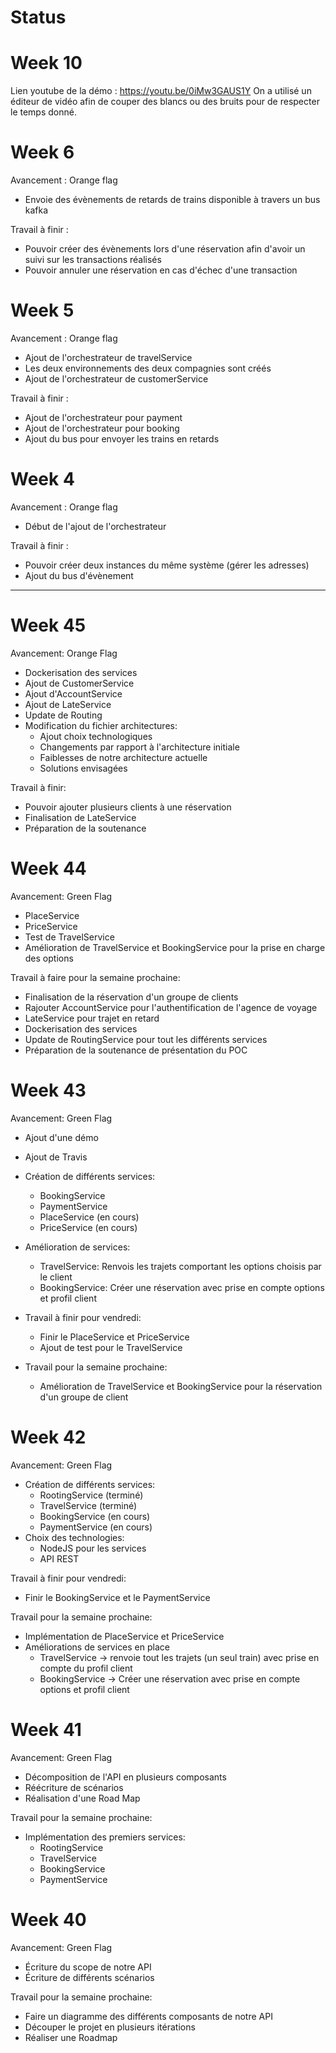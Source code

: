 # Status

# Week 10

Lien youtube de la démo : https://youtu.be/0iMw3GAUS1Y
On a utilisé un éditeur de vidéo afin de couper des blancs ou des bruits pour de respecter le temps donné.

# Week 6

Avancement : Orange flag

- Envoie des évènements de retards de trains disponible à travers un bus kafka

Travail à finir :

- Pouvoir créer des évènements lors d'une réservation afin d'avoir un suivi sur les transactions réalisés
- Pouvoir annuler une réservation en cas d'échec d'une transaction

# Week 5

Avancement : Orange flag

- Ajout de l'orchestrateur de travelService
- Les deux environnements des deux compagnies sont créés
- Ajout de l'orchestrateur de customerService

Travail à finir :

- Ajout de l'orchestrateur pour payment
- Ajout de l'orchestrateur pour booking
- Ajout du bus pour envoyer les trains en retards

# Week 4

Avancement : Orange flag

- Début de l'ajout de l'orchestrateur

Travail à finir :

- Pouvoir créer deux instances du même système (gérer les adresses)
- Ajout du bus d'évènement

---

# Week 45

Avancement: Orange Flag

- Dockerisation des services
- Ajout de CustomerService
- Ajout d'AccountService
- Ajout de LateService
- Update de Routing
- Modification du fichier architectures:
  - Ajout choix technologiques
  - Changements par rapport à l'architecture initiale
  - Faiblesses de notre architecture actuelle
  - Solutions envisagées

Travail à finir:

- Pouvoir ajouter plusieurs clients à une réservation
- Finalisation de LateService
- Préparation de la soutenance

# Week 44

Avancement: Green Flag

- PlaceService
- PriceService
- Test de TravelService
- Amélioration de TravelService et BookingService pour la prise en charge des options

Travail à faire pour la semaine prochaine:

- Finalisation de la réservation d'un groupe de clients
- Rajouter AccountService pour l'authentification de l'agence de voyage
- LateService pour trajet en retard
- Dockerisation des services
- Update de RoutingService pour tout les différents services
- Préparation de la soutenance de présentation du POC

# Week 43

Avancement: Green Flag

- Ajout d'une démo
- Ajout de Travis
- Création de différents services:
  - BookingService
  - PaymentService
  - PlaceService (en cours)
  - PriceService (en cours)
- Amélioration de services:

  - TravelService: Renvois les trajets comportant les options choisis par le client
  - BookingService: Créer une réservation avec prise en compte options et profil client

- Travail à finir pour vendredi:
  - Finir le PlaceService et PriceService
  - Ajout de test pour le TravelService
- Travail pour la semaine prochaine:
  - Amélioration de TravelService et BookingService pour la réservation d'un groupe de client

# Week 42

Avancement: Green Flag

- Création de différents services:
  - RootingService (terminé)
  - TravelService (terminé)
  - BookingService (en cours)
  - PaymentService (en cours)
- Choix des technologies:
  - NodeJS pour les services
  - API REST

Travail à finir pour vendredi:

- Finir le BookingService et le PaymentService

Travail pour la semaine prochaine:

- Implémentation de PlaceService et PriceService
- Améliorations de services en place
  - TravelService -> renvoie tout les trajets (un seul train) avec prise en compte du profil client
  - BookingService -> Créer une réservation avec prise en compte options et profil client

# Week 41

Avancement: Green Flag

- Décomposition de l'API en plusieurs composants
- Réécriture de scénarios
- Réalisation d'une Road Map

Travail pour la semaine prochaine:

- Implémentation des premiers services:
  - RootingService
  - TravelService
  - BookingService
  - PaymentService

# Week 40

Avancement: Green Flag

- Écriture du scope de notre API
- Écriture de différents scénarios

Travail pour la semaine prochaine:

- Faire un diagramme des différents composants de notre API
- Découper le projet en plusieurs itérations
- Réaliser une Roadmap

